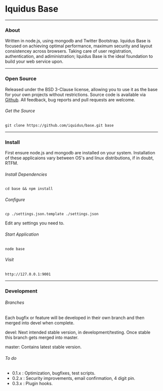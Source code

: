 Iquidus Base
====

-----

### About

Written in node.js, using mongodb and Twitter Bootstrap. Iquidus Base is focused on achieving optimal performance, maximum security and layout consistencey across browsers. Taking care of user registration, authentication, and adiministration; Iquidus Base is the ideal foundation to build your web service upon.

-----

### Open Source

Released under the BSD 3-Clause license, allowing you to use it as the base for your own projects without restrictions. Source code is available via [Github](https://github.com/iquidus/base/). All feedback, bug reports and pull requests are welcome.

###### Get the Source

    git clone https://github.com/iquidus/base.git base

-----

### Install

First ensure node.js and mongodb are installed on your system. Installation of these applicaions vary between OS's and linux distributions, if in doubt, RTFM. 

###### Install Dependencies

	cd base && npm install

###### Configure

    cp ./settings.json.template ./settings.json

Edit any settings you need to.

###### Start Application

	node base
	
###### Visit

    http://127.0.0.1:9001

-----

### Development

###### Branches

Each bugfix or feature will be developed in their own branch and then merged into devel when complete. 

devel: Next intended stable version, in development/testing. Once stable this branch gets merged into master.

master: Contains latest stable version.

###### To do

*  0.1.x : Optimization, bugfixes, test scripts.  
*  0.2.x : Security improvements, email confirmation, 4 digit pin.  
*  0.3.x : Plugin hooks.  
